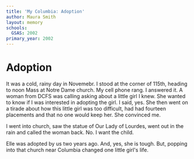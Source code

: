 ```yaml
---
title: 'My Columbia: Adoption'
author: Maura Smith
layout: memory
schools:
  GSAS: 2002
primary_year: 2002
---
```

# Adoption

It was a cold, rainy day in Novemebr. I stood at the corner of 115th, heading to noon Mass at Notre Dame church. My cell phone rang. I answered it. A woman from DCFS was calling asking about a little girl I knew. She wanted to know if I was interested in adopting the girl. I said, yes. She then went on a tirade about how this little girl was too difficult, had had fourteen placements and that no one would keep her. She convinced me.

I went into church, saw the statue of Our Lady of Lourdes, went out in the rain and called the woman back. No. I want the child.

Elle was adopted by us two years ago. And, yes, she is tough. But, popping into that church near Columbia changed one little girl's life.
